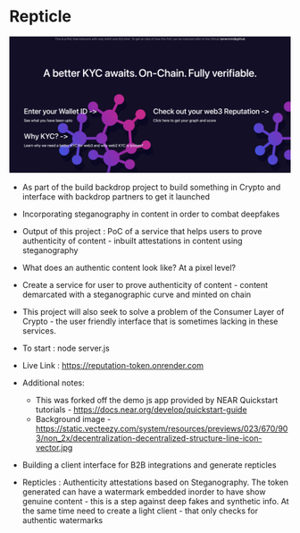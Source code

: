 # Repticle

![A Better KYC awaits. On-Chain. Fully verifiable](./TitlePage.png)

- As part of the build backdrop project to build something in Crypto and interface with backdrop partners to get it launched

- Incorporating steganography in content in order to combat deepfakes

- Output of this project : PoC of a service that helps users to prove authenticity of content - inbuilt attestations in content using steganography

- What does an authentic content look like? At a pixel level?

- Create a service for user to prove authenticity of content - content demarcated with a steganographic curve and minted on chain

- This project will also seek to solve a problem of the Consumer Layer of Crypto - the user friendly interface that is sometimes lacking in these services.

- To start : node server.js

- Live Link : https://reputation-token.onrender.com

- Additional notes:

  - This was forked off the demo js app provided by NEAR Quickstart tutorials - https://docs.near.org/develop/quickstart-guide
  - Background image - https://static.vecteezy.com/system/resources/previews/023/670/903/non_2x/decentralization-decentralized-structure-line-icon-vector.jpg

- Building a client interface for B2B integrations and generate repticles

- Repticles : Authenticity attestations based on Steganography. The token generated can have a watermark embedded inorder to have show genuine content - this is a step against deep fakes and synthetic info. At the same time need to create a light client - that only checks for authentic watermarks
